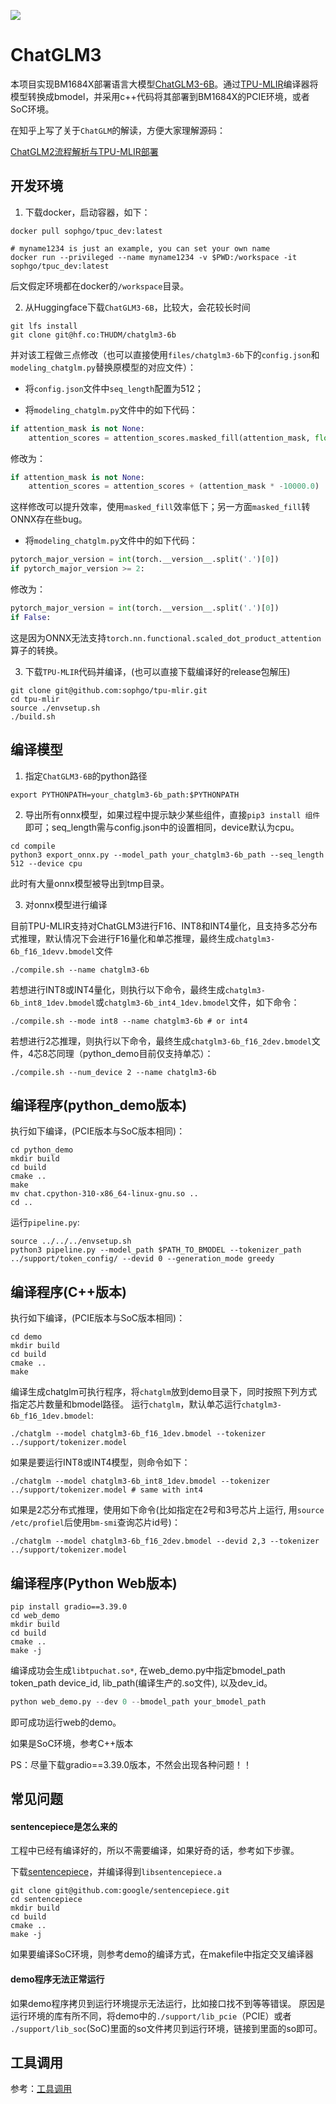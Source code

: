 ![](./assets/sophgo_chip.png)

# ChatGLM3

本项目实现BM1684X部署语言大模型[ChatGLM3-6B](https://huggingface.co/THUDM/chatglm3-6b)。通过[TPU-MLIR](https://github.com/sophgo/tpu-mlir)编译器将模型转换成bmodel，并采用c++代码将其部署到BM1684X的PCIE环境，或者SoC环境。


在知乎上写了关于`ChatGLM`的解读，方便大家理解源码：

[ChatGLM2流程解析与TPU-MLIR部署](https://zhuanlan.zhihu.com/p/641975976)


## 开发环境


1. 下载docker，启动容器，如下：

``` shell
docker pull sophgo/tpuc_dev:latest

# myname1234 is just an example, you can set your own name
docker run --privileged --name myname1234 -v $PWD:/workspace -it sophgo/tpuc_dev:latest
```
后文假定环境都在docker的`/workspace`目录。


2. 从Huggingface下载`ChatGLM3-6B`，比较大，会花较长时间

``` shell
git lfs install
git clone git@hf.co:THUDM/chatglm3-6b
```

并对该工程做三点修改（也可以直接使用`files/chatglm3-6b`下的`config.json`和`modeling_chatglm.py`替换原模型的对应文件）：
- 将`config.json`文件中`seq_length`配置为512；

- 将`modeling_chatglm.py`文件中的如下代码：

```python
if attention_mask is not None:
    attention_scores = attention_scores.masked_fill(attention_mask, float("-inf"))
```

修改为：

```python
if attention_mask is not None:
    attention_scores = attention_scores + (attention_mask * -10000.0)
```

这样修改可以提升效率，使用`masked_fill`效率低下；另一方面`masked_fill`转ONNX存在些bug。

- 将`modeling_chatglm.py`文件中的如下代码：

```python
pytorch_major_version = int(torch.__version__.split('.')[0])
if pytorch_major_version >= 2:
```

修改为：

```python
pytorch_major_version = int(torch.__version__.split('.')[0])
if False:
```

这是因为ONNX无法支持`torch.nn.functional.scaled_dot_product_attention`算子的转换。

3. 下载`TPU-MLIR`代码并编译，(也可以直接下载编译好的release包解压)

``` shell
git clone git@github.com:sophgo/tpu-mlir.git
cd tpu-mlir
source ./envsetup.sh
./build.sh
```

## 编译模型

1. 指定`ChatGLM3-6B`的python路径

``` shell
export PYTHONPATH=your_chatglm3-6b_path:$PYTHONPATH
```

2. 导出所有onnx模型，如果过程中提示缺少某些组件，直接`pip3 install 组件`即可；seq_length需与config.json中的设置相同，device默认为cpu。

``` shell
cd compile
python3 export_onnx.py --model_path your_chatglm3-6b_path --seq_length 512 --device cpu
```
此时有大量onnx模型被导出到tmp目录。

3. 对onnx模型进行编译

目前TPU-MLIR支持对ChatGLM3进行F16、INT8和INT4量化，且支持多芯分布式推理，默认情况下会进行F16量化和单芯推理，最终生成`chatglm3-6b_f16_1devv.bmodel`文件

```shell
./compile.sh --name chatglm3-6b
```

若想进行INT8或INT4量化，则执行以下命令，最终生成`chatglm3-6b_int8_1dev.bmodel`或`chatglm3-6b_int4_1dev.bmodel`文件，如下命令：

```shell
./compile.sh --mode int8 --name chatglm3-6b # or int4
```

若想进行2芯推理，则执行以下命令，最终生成`chatglm3-6b_f16_2dev.bmodel`文件，4芯8芯同理（python_demo目前仅支持单芯）：

```shell
./compile.sh --num_device 2 --name chatglm3-6b
```

## 编译程序(python_demo版本)

执行如下编译，(PCIE版本与SoC版本相同)：

```shell
cd python_demo
mkdir build
cd build
cmake ..
make
mv chat.cpython-310-x86_64-linux-gnu.so ..
cd ..
```

运行`pipeline.py`:
```shell
source ../../../envsetup.sh
python3 pipeline.py --model_path $PATH_TO_BMODEL --tokenizer_path ../support/token_config/ --devid 0 --generation_mode greedy
```

## 编译程序(C++版本)

执行如下编译，(PCIE版本与SoC版本相同)：

```shell
cd demo
mkdir build
cd build
cmake ..
make
```

编译生成chatglm可执行程序，将`chatglm`放到demo目录下，同时按照下列方式指定芯片数量和bmodel路径。
运行`chatglm`，默认单芯运行`chatglm3-6b_f16_1dev.bmodel`:
```shell
./chatglm --model chatglm3-6b_f16_1dev.bmodel --tokenizer ../support/tokenizer.model
```

如果是要运行INT8或INT4模型，则命令如下：
```shell
./chatglm --model chatglm3-6b_int8_1dev.bmodel --tokenizer ../support/tokenizer.model # same with int4
```

如果是2芯分布式推理，使用如下命令(比如指定在2号和3号芯片上运行, 用`source /etc/profiel`后使用`bm-smi`查询芯片id号)：
```shell
./chatglm --model chatglm3-6b_f16_2dev.bmodel --devid 2,3 --tokenizer ../support/tokenizer.model
```

## 编译程序(Python Web版本)

```shell
pip install gradio==3.39.0
cd web_demo
mkdir build
cd build
cmake ..
make -j
```

编译成功会生成`libtpuchat.so*`, 在web_demo.py中指定bmodel\_path token\_path device\_id, lib_path(编译生产的.so文件), 以及dev_id。
```python
python web_demo.py --dev 0 --bmodel_path your_bmodel_path
```
即可成功运行web的demo。

如果是SoC环境，参考C++版本

PS：尽量下载gradio==3.39.0版本，不然会出现各种问题！！

## 常见问题

#### sentencepiece是怎么来的

工程中已经有编译好的，所以不需要编译，如果好奇的话，参考如下步骤。

下载[sentencepiece](https://github.com/google/sentencepiece)，并编译得到`libsentencepiece.a`

```shell
git clone git@github.com:google/sentencepiece.git
cd sentencepiece
mkdir build
cd build
cmake ..
make -j
```

如果要编译SoC环境，则参考demo的编译方式，在makefile中指定交叉编译器

#### demo程序无法正常运行

如果demo程序拷贝到运行环境提示无法运行，比如接口找不到等等错误。
原因是运行环境的库有所不同，将demo中的`./support/lib_pcie`（PCIE）或者 `./support/lib_soc`(SoC)里面的so文件拷贝到运行环境，链接到里面的so即可。


## 工具调用
参考：[工具调用](./tools_using/README.md)